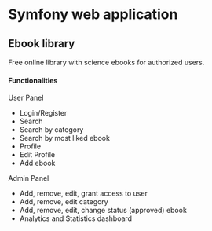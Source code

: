 <h1>Symfony web application </h1>
<h2><b>Ebook library</b></h2>

Free online library with science ebooks for authorized users.
<h4>Functionalities</h4>

User Panel
<ul>
  <li>Login/Register</li>
  <li>Search</li>
  <li>Search by category</li>
  <li>Search by most liked ebook</li>
  <li>Profile</li>
  <li>Edit Profile</li>
  <li>Add ebook</li>
</ul>
Admin Panel
<ul>
  <li>Add, remove, edit, grant access to user</li>
  <li>Add, remove, edit category</li>
  <li>Add, remove, edit, change status (approved) ebook</li>
  <li>Analytics and Statistics dashboard</li>
</ul>

